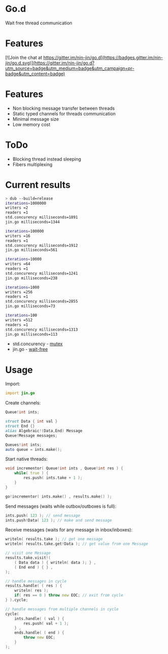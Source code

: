 # Go.d

Wait free thread communication

# Features
[![Join the chat at https://gitter.im/nin-jin/go.d](https://badges.gitter.im/nin-jin/go.d.svg)](https://gitter.im/nin-jin/go.d?utm_source=badge&utm_medium=badge&utm_campaign=pr-badge&utm_content=badge)

# Features

* Non blocking message transfer between threads
* Static typed channels for threads communication
* Minimal message size
* Low memory cost

# ToDo

 * Blocking thread instead sleeping
 * Fibers multiplexing

# Current results

```sh
> dub --build=release                                          
iterations=1000000
writers =2
readers =1
std.concurency milliseconds=1891
jin.go milliseconds=1344

iterations=100000
writers =16
readers =1
std.concurency milliseconds=1912
jin.go milliseconds=561

iterations=10000
writers =64
readers =1
std.concurency milliseconds=1241
jin.go milliseconds=238

iterations=1000
writers =256
readers =1
std.concurency milliseconds=2855
jin.go milliseconds=73

iterations=100
writers =512
readers =1
std.concurency milliseconds=1313
jin.go milliseconds=113
```

* std.concurency - [mutex](https://en.wikipedia.org/wiki/Lock_(computer_science))
* jin.go - [wait-free](https://en.wikipedia.org/wiki/Non-blocking_algorithm#Wait-freedom)

# Usage

Import:
```d
import jin.go
```

Create channels:
```d
Queue!int ints;

struct Data { int val }
struct End {}
alias Algebraic!(Data,End) Message 
Queue!Message messages;

Queues!int ints;
auto queue = ints.make();
```

Start native threads:
```d
void incrementor( Queue!int ints , Queue!int res ) {
	while( true ) {
		res.push( ints.take + 1 );
	}
}

go!incrementor( ints.make() , results.make() );
```

Send messages (waits while outbox/outboxes is full):
```d
ints.push( 123 ); // send message
ints.push!Data( 123 ); // make and send message
```

Receive messages (waits for any message in inbox/inboxes):
```d
writeln( results.take ); // get one message
writeln( results.take.get!Data ); // get value from one Message

// visit one Message
results.take.visit!(
	( Data data ) { writeln( data ); } ,
	( End end ) { } ,
);

// handle messages in cycle
results.handle( ( res ) {
	writeln( res );
	if( res == 0 ) throw new EOC; // exit from cycle
} ).cycle;

// handle messages from multiple channels in cycle
cycle(
	ints.handle( ( val ) {
		res.push( val + 1 );
	} ,
	ends.handle( ( end ) {
		throw new EOC;
	}
);
```
 
